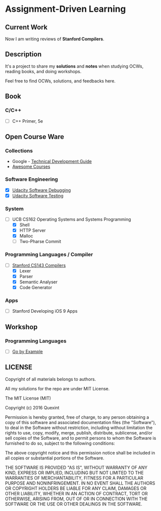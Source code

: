 # Assignment-Driven Learning

## Current Work

Now I am writing reviews of **Stanford Compilers**.

## Description

It's a project to share my **solutions** and **notes** when studying OCWs, reading books, and doing workshops.

Feel free to find OCWs, solutions, and feedbacks here.

## Book

### C/C++

- [ ] C++ Primer, 5e

## Open Course Ware

### Collections

- Google - [Technical Development Guide](https://www.google.com.tw/about/careers/students/guide-to-technical-development.html)
- [Awesome Courses](https://github.com/prakhar1989/awesome-courses)

### Software Engineering

- [x] [Udacity Software Debugging](OCW/[Udacity]Software_Debugging)
- [x] [Udacity Software Testing](OCW/[Udacity]Software_Testing)

### System

- [ ] UCB CS162 Operating Systems and Systems Programming
	- [x] Shell
	- [x] HTTP Server
	- [x] Malloc
	- [ ] Two-Pharse Commit

### Programming Languages / Compiler

- [ ] [Stanford CS143 Compilers](OCW/[Stanford]CS143_Compilers)
	- [x] Lexer
	- [x] Parser
	- [x] Semantic Analyser
	- [x] Code Generator

### Apps

- [ ] Stanford Developing iOS 9 Apps 

## Workshop

### Programming Languages

- [ ] [Go by Example](https://gobyexample.com)

## LICENSE

Copyright of all materials belongs to authors.

All my solutions for the repo are under MIT License.

The MIT License (MIT)

Copyright (c) 2016 Quexint

Permission is hereby granted, free of charge, to any person obtaining a copy
of this software and associated documentation files (the "Software"), to deal
in the Software without restriction, including without limitation the rights
to use, copy, modify, merge, publish, distribute, sublicense, and/or sell
copies of the Software, and to permit persons to whom the Software is
furnished to do so, subject to the following conditions:

The above copyright notice and this permission notice shall be included in all
copies or substantial portions of the Software.

THE SOFTWARE IS PROVIDED "AS IS", WITHOUT WARRANTY OF ANY KIND, EXPRESS OR
IMPLIED, INCLUDING BUT NOT LIMITED TO THE WARRANTIES OF MERCHANTABILITY,
FITNESS FOR A PARTICULAR PURPOSE AND NONINFRINGEMENT. IN NO EVENT SHALL THE
AUTHORS OR COPYRIGHT HOLDERS BE LIABLE FOR ANY CLAIM, DAMAGES OR OTHER
LIABILITY, WHETHER IN AN ACTION OF CONTRACT, TORT OR OTHERWISE, ARISING FROM,
OUT OF OR IN CONNECTION WITH THE SOFTWARE OR THE USE OR OTHER DEALINGS IN THE
SOFTWARE.
